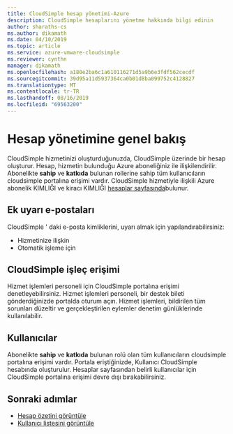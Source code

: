 ```yaml
---
title: CloudSimple hesap yönetimi-Azure
description: CloudSimple hesaplarını yönetme hakkında bilgi edinin
author: sharaths-cs
ms.author: dikamath
ms.date: 04/10/2019
ms.topic: article
ms.service: azure-vmware-cloudsimple
ms.reviewer: cynthn
manager: dikamath
ms.openlocfilehash: a180e2ba6c1a610116271d5a9b6e3fdf562cecdf
ms.sourcegitcommit: 39d95a11d5937364ca0b01d8ba099752c4128827
ms.translationtype: MT
ms.contentlocale: tr-TR
ms.lasthandoff: 08/16/2019
ms.locfileid: "69563200"
---
```

# <a name="account-management-overview"></a>Hesap yönetimine genel bakış

CloudSimple hizmetinizi oluşturduğunuzda, CloudSimple üzerinde bir hesap oluşturur.  Hesap, hizmetin bulunduğu Azure aboneliğiniz ile ilişkilendirilir.  Abonelikte **sahip** ve **katkıda** bulunan rollerine sahip tüm kullanıcıların cloudsimple portalına erişimi vardır.  CloudSimple hizmetiyle ilişkili Azure abonelik KIMLIĞI ve kiracı KIMLIĞI [hesaplar sayfasında](account.md)bulunur.

## <a name="additional-alert-emails"></a>Ek uyarı e-postaları

CloudSimple ' daki e-posta kimliklerini, uyarı almak için yapılandırabilirsiniz:

* Hizmetinize ilişkin
* Otomatik işleme için

## <a name="cloudsimple-operator-access"></a>CloudSimple işleç erişimi

Hizmet işlemleri personeli için CloudSimple portalına erişimi denetleyebilirsiniz.  Hizmet işlemleri personeli, bir destek bileti gönderdiğinizde portalda oturum açın.  Hizmet işlemleri, bildirilen tüm sorunları düzeltir ve gerçekleştirilen eylemler denetim günlüklerinde kullanılabilir.

## <a name="users"></a>Kullanıcılar

Abonelikte **sahip** ve **katkıda** bulunan rolü olan tüm kullanıcıların cloudsimple portalına erişimi vardır.  Portala eriştiğinizde, Kullanıcı CloudSimple hesabında oluşturulur.  Hesaplar sayfasından belirli kullanıcılar için CloudSimple portalına erişimi devre dışı bırakabilirsiniz.

## <a name="next-steps"></a>Sonraki adımlar

* [Hesap özetini görüntüle](account.md)
* [Kullanıcı listesini görüntüle](users.md)
